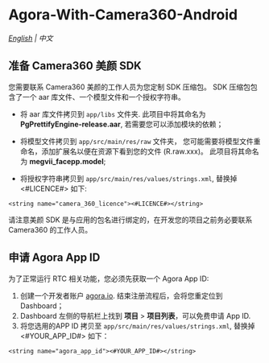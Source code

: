# Agora-With-Camera360-Android

*[English](READEME.md) | 中文*

## 准备 Camera360 美颜 SDK

您需要联系 Camera360 美颜的工作人员为您定制 SDK 压缩包。 SDK 压缩包包含了一个 aar 库文件、一个模型文件和一个授权字符串。

* 将 aar 库文件拷贝到 `app/libs` 文件夹. 此项目中将其命名为 **PgPrettifyEngine-release.aar**, 若需要您可以添加模块的依赖；

* 将模型文件拷贝到 `app/src/main/res/raw` 文件夹， 您可能需要将模型文件重命名，添加扩展名以便在资源下看到您的文件 (R.raw.xxx)。 此项目将其命名为 **megvii_facepp.model**;

* 将授权字符串拷贝到 `app/src/main/res/values/strings.xml`, 替换掉 <#LICENCE#> 如下:

```
<string name="camera_360_licence"><#LICENCE#></string>
```

请注意美颜 SDK 是与应用的包名进行绑定的，在开发您的项目之前务必要联系 Camera360 的工作人员。

## 申请 Agora App ID

为了正常运行 RTC 相关功能，您必须先获取一个 Agora App ID:

1. 创建一个开发者账户 [agora.io](https://sso.agora.io/cn/v2/signup). 结束注册流程后，会将您重定位到 Dashboard；
2. Dashboard 左侧的导航栏上找到 **项目** > **项目列表**，可以免费申请 App ID.
3. 将您选用的APP ID 拷贝至 `app/src/main/res/values/strings.xml`, 替换掉 <#YOUR_APP_ID#> 如下：

```
<string name="agora_app_id"><#YOUR_APP_ID#></string>
```